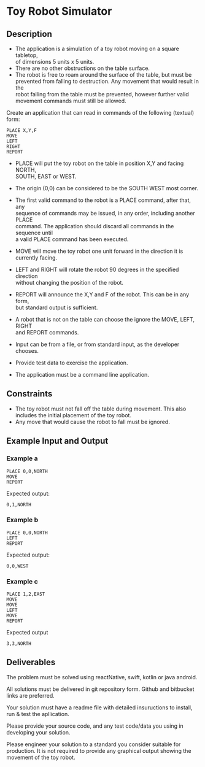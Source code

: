 Toy Robot Simulator
===================

Description
-----------

-   The application is a simulation of a toy robot moving on a square
    tabletop,\
     of dimensions 5 units x 5 units.
-   There are no other obstructions on the table surface.
-   The robot is free to roam around the surface of the table, but must
    be\
     prevented from falling to destruction. Any movement that would
    result in the\
     robot falling from the table must be prevented, however further
    valid\
     movement commands must still be allowed.

Create an application that can read in commands of the following
(textual) form:

    PLACE X,Y,F
    MOVE
    LEFT
    RIGHT
    REPORT

-   PLACE will put the toy robot on the table in position X,Y and facing
    NORTH,\
     SOUTH, EAST or WEST.

-   The origin (0,0) can be considered to be the SOUTH WEST most corner.

-   The first valid command to the robot is a PLACE command, after that,
    any\
     sequence of commands may be issued, in any order, including another
    PLACE\
     command. The application should discard all commands in the
    sequence until\
     a valid PLACE command has been executed.

-   MOVE will move the toy robot one unit forward in the direction it
    is\
     currently facing.

-   LEFT and RIGHT will rotate the robot 90 degrees in the specified
    direction\
     without changing the position of the robot.

-   REPORT will announce the X,Y and F of the robot. This can be in any
    form,\
     but standard output is sufficient.

-   A robot that is not on the table can choose the ignore the MOVE,
    LEFT, RIGHT\
     and REPORT commands.

-   Input can be from a file, or from standard input, as the developer
    chooses.

-   Provide test data to exercise the application.

-   The application must be a command line application.

Constraints
-----------

-   The toy robot must not fall off the table during movement. This
    also\
     includes the initial placement of the toy robot.
-   Any move that would cause the robot to fall must be ignored.

Example Input and Output
------------------------

### Example a

    PLACE 0,0,NORTH
    MOVE
    REPORT

Expected output:

    0,1,NORTH

### Example b

    PLACE 0,0,NORTH
    LEFT
    REPORT

Expected output:

    0,0,WEST

### Example c

    PLACE 1,2,EAST
    MOVE
    MOVE
    LEFT
    MOVE
    REPORT

Expected output

    3,3,NORTH

Deliverables
------------

The problem must be solved using reactNative, swift, kotlin or java android.

All solutions must be delivered in git repository form. Github and
bitbucket links are preferred.

Your solution must have a readme file with detailed insuructions to
install, run & test the apllication.

Please provide your source code, and any test code/data you using in\
 developing your solution.

Please engineer your solution to a standard you consider suitable for\
 production. It is not required to provide any graphical output showing
the\
 movement of the toy robot.
